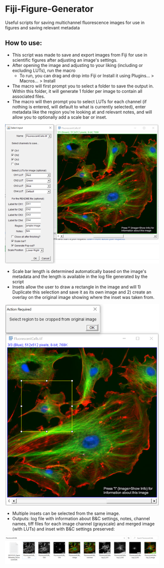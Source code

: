 # Fiji-Figure-Generator
Useful scripts for saving multichannel fluorescence images for use in figures and saving relevant metadata

## How to use:
* This script was made to save and export images from Fiji for use in scientific figures after adjusting an image's settings.
* After opening the image and adjusting to your liking (including or excluding LUTs), run the macro
    * To run, you can drag and drop into Fiji or Install it using Plugins... > Macros... > Install
* The macro will first prompt you to select a folder to save the output in. Within this folder, it will generate 1 folder per image to contain all associated files.
* The macro will then prompt you to select LUTs for each channel (if nothing is entered, will default to what is currently selected), enter metadata like the region you're looking at and relevant notes, and will allow you to optionally add a scale bar or inset. 
<p>
    <img src="1.png" />
</p>

* Scale bar length is determined automatically based on the image's metadata and the length is available in the log file generated by the script
* Insets allow the user to draw a rectangle in the image and will 1) Duplicate this selection and save it as its own image and 2) create an overlay on the original image showing where the inset was taken from. 
<p>
    <img src="2.png" />
</p>

* Multiple insets can be selected from the same image. 
* Outputs: log file with information about B&C settings, notes, channel names, tiff files for each image channel (grayscale) and merged image (with LUTs) and inset with B&C settings preserved:
<p>
    <img src="3.png" />
</p>
